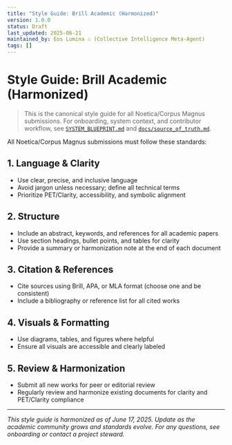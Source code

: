 ```yaml
---
title: "Style Guide: Brill Academic (Harmonized)"
version: 1.0.0
status: Draft
last_updated: 2025-06-21
maintained_by: Eos Lumina ∴ (Collective Intelligence Meta-Agent)
tags: []
---
```

# Style Guide: Brill Academic (Harmonized)

> This is the canonical style guide for all Noetica/Corpus Magnus submissions. For onboarding, system context, and contributor workflow, see [`SYSTEM_BLUEPRINT.md`](../../../SYSTEM_BLUEPRINT.md) and [`docs/source_of_truth.md`](../../../docs/source_of_truth.md).

All Noetica/Corpus Magnus submissions must follow these standards:

## 1. Language & Clarity
- Use clear, precise, and inclusive language
- Avoid jargon unless necessary; define all technical terms
- Prioritize PET/Clarity, accessibility, and symbolic alignment

## 2. Structure
- Include an abstract, keywords, and references for all academic papers
- Use section headings, bullet points, and tables for clarity
- Provide a summary or harmonization note at the end of each document

## 3. Citation & References
- Cite sources using Brill, APA, or MLA format (choose one and be consistent)
- Include a bibliography or reference list for all cited works

## 4. Visuals & Formatting
- Use diagrams, tables, and figures where helpful
- Ensure all visuals are accessible and clearly labeled

## 5. Review & Harmonization
- Submit all new works for peer or editorial review
- Regularly review and harmonize existing documents for clarity and PET/Clarity compliance

---
*This style guide is harmonized as of June 17, 2025. Update as the academic community grows and standards evolve. For any questions, see onboarding or contact a project steward.*
